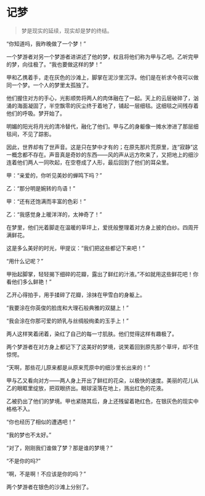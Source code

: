 # 记梦

> 梦是现实的延续，现实却是梦的终结。

“你知道吗，我昨晚做了一个梦！”

一个梦游者对另一个梦游者进讲述了他的梦，权且将他们称为甲与乙吧。乙听完甲的梦，向往极了。“我也要做这样的梦！”

甲和乙携着手，走在灰色的沙滩上，脚掌在泥沙里沉浮。他们是在祈求今夜可以做同一个梦。一个人的梦里太孤独了。

他们握住对方的手心，光影顺势将两人的肉体融在了一起。天上的云层破碎了，汹涌的海面凝固了，半空飘零的灰尘终于着地了，铺起一层细毯。这细毯之间残存着他们的呼吸。梦开始了。

明媚的阳光将月光的清冷替代，融化了他们。甲与乙的身躯像一摊水渗进了那层细毯间，不见了踪影。

因此，世界却有了世声音。这是只在梦中才有的；在原先那片荒原里，连“寂静”这一概念都不存在。声音真是奇妙的东西——风的声从远方吹来了，又把地上的细沙连着他们两人一同吹起，在空卷成了人形，最后回到了他们的耳朵里。

甲：“亲爱的，你听见美妙的蝉鸣下吗？”

乙：“那分明是婉转的鸟语！”

甲：“还有还饱满而丰富的色彩！”

乙：“我感觉身上暖洋洋的，太神奇了！”

在梦里，他们光着脚走在温暖的草坪上，爱抚般整理着对方身上披的白纱。四周开满鲜花。

这是多么美好的时光，甲提议：“我们把这些都记下来吧！”

“用什么记呢？”

甲抬起脚掌，轻轻揭下细碎的花瓣，露出了鲜红的汁液。”不如就用这些鲜花吧！你看他们多么鲜艳！”

乙开心得拍手，用手揉碎了花瓣，涂抹在甲雪白的身躯上。

“我要涂在你英俊的脸庞和大理石般典雅的双腿上！”

“我会涂在你那可爱的娇乳与丝绸般绚柔的玉手上！”

两人这样笑着闭着，染红了自己的每一寸肌肤。他们觉得这样有趣极了。

两个梦游者在对方身上都记下了这美好的梦境，说笑着回到原先那个草坪，却不住惊愕。

“天啊，那些花儿原来都是从原来荒原中的细沙里长出来的！”

甲与乙又看向对方——两人身上开出了鲜红的花朵，以极快的速度。美丽的花儿从乙的眼眶里绽放，把双眼挤出。眼球滚落在地上，溅出红色的花液。

乙被扔出了他们的梦境。甲也紧随其后，身上还残留着艳红色，在银灰色的现实中格格不入。

“你也经历了相似的遭遇吧！”

“我的梦也不太好。”

“对了，刚刚我们谁做了梦？那是谁的梦境？”

“不是你的吗?”

“啊，不是啊！不应该是你的吗？”

两个梦游者在银色的沙滩上分别了。